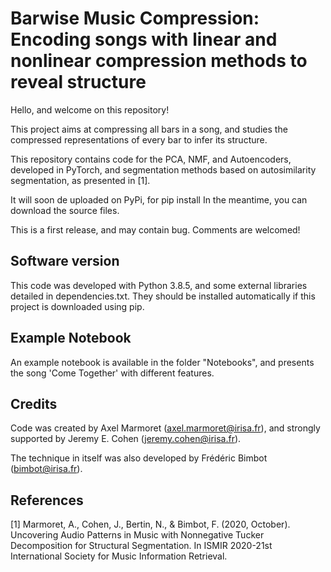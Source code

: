 # Barwise Music Compression: Encoding songs with linear and nonlinear compression methods to reveal structure #

Hello, and welcome on this repository!

This project aims at compressing all bars in a song, and studies the compressed representations of every bar to infer its structure.

This repository contains code for the PCA, NMF, and Autoencoders, developed in PyTorch, and segmentation methods based on autosimilarity segmentation, as presented in [1].

It will soon de uploaded on PyPi, for pip install In the meantime, you can download the source files.

This is a first release, and may contain bug. Comments are welcomed!

## Software version ##

This code was developed with Python 3.8.5, and some external libraries detailed in dependencies.txt. They should be installed automatically if this project is downloaded using pip.

## Example Notebook ##

An example notebook is available in the folder "Notebooks", and presents the song 'Come Together' with different features.

## Credits ##

Code was created by Axel Marmoret (<axel.marmoret@irisa.fr>), and strongly supported by Jeremy E. Cohen (<jeremy.cohen@irisa.fr>).

The technique in itself was also developed by Frédéric Bimbot (<bimbot@irisa.fr>).

## References ##
[1] Marmoret, A., Cohen, J., Bertin, N., & Bimbot, F. (2020, October). Uncovering Audio Patterns in Music with Nonnegative Tucker Decomposition for Structural Segmentation. In ISMIR 2020-21st International Society for Music Information Retrieval.
